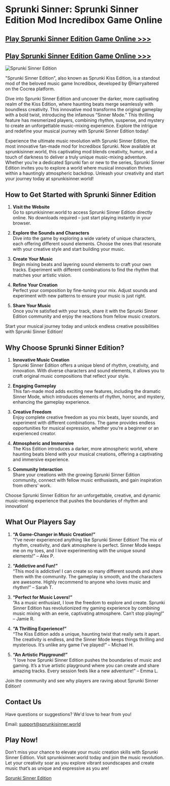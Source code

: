 # Sprunki Sinner: Sprunki Sinner Edition Mod Incredibox Game Online

## [Play Sprunki Sinner Edition Game Online >>>](https://sprunkisinner.world)

## [Play Sprunki Sinner Edition Game Online >>>](https://sprunkisinner.world)

![Sprunki Sinner Edition](https://storage.sprunkisinner.world/sprunki-sinner-edition.webp)

"Sprunki Sinner Edition", also known as Sprunki Kiss Edition, is a standout mod of the beloved music game Incredibox, developed by @Harryaltered on the Cocrea platform.

Dive into Sprunki Sinner Edition and uncover the darker, more captivating realm of the Kiss Edition, where haunting beats merge seamlessly with boundless creativity. This innovative mod transforms the original gameplay with a bold twist, introducing the infamous “Sinner Mode.” This thrilling feature has mesmerized players, combining rhythm, suspense, and mystery to create an unforgettable music-mixing experience. Explore the intrigue and redefine your musical journey with Sprunki Sinner Edition today!

Experience the ultimate music revolution with Sprunki Sinner Edition, the most innovative fan-made mod for Incredibox Sprunki. Now available at sprunkisinner.world, this captivating mod blends creativity, humor, and a touch of darkness to deliver a truly unique music-mixing adventure. Whether you’re a dedicated Sprunki fan or new to the series, Sprunki Sinner Edition invites you to explore a world where musical innovation thrives within a hauntingly atmospheric backdrop. Unleash your creativity and start your journey today at sprunkisinner.world!

## How to Get Started with Sprunki Sinner Edition
1. **Visit the Website**
<br />Go to sprunkisinner.world to access Sprunki Sinner Edition directly online. No downloads required – just start playing instantly in your browser.

3. **Explore the Sounds and Characters**
<br />Dive into the game by exploring a wide variety of unique characters, each offering different sound elements. Choose the ones that resonate with your creative style and start building your music.

4. **Create Your Music**
<br />Begin mixing beats and layering sound elements to craft your own tracks. Experiment with different combinations to find the rhythm that matches your artistic vision.

5. **Refine Your Creation**
<br />Perfect your composition by fine-tuning your mix. Adjust sounds and experiment with new patterns to ensure your music is just right.

6. **Share Your Music**
<br />Once you’re satisfied with your track, share it with the Sprunki Sinner Edition community and enjoy the reactions from fellow music creators.

Start your musical journey today and unlock endless creative possibilities with Sprunki Sinner Edition!

## Why Choose Sprunki Sinner Edition?
1. **Innovative Music Creation**
<br />Sprunki Sinner Edition offers a unique blend of rhythm, creativity, and innovation. With diverse characters and sound elements, it allows you to craft original music compositions that reflect your style.

3. **Engaging Gameplay**
<br />This fan-made mod adds exciting new features, including the dramatic Sinner Mode, which introduces elements of rhythm, horror, and mystery, enhancing the gameplay experience.

4. **Creative Freedom**
<br />Enjoy complete creative freedom as you mix beats, layer sounds, and experiment with different combinations. The game provides endless opportunities for musical expression, whether you’re a beginner or an experienced creator.

5. **Atmospheric and Immersive**
<br />The Kiss Edition introduces a darker, more atmospheric world, where haunting beats blend with your musical creations, offering a captivating and immersive experience.

6. **Community Interaction**
<br />Share your creations with the growing Sprunki Sinner Edition community, connect with fellow music enthusiasts, and gain inspiration from others’ work.
   

Choose Sprunki Sinner Edition for an unforgettable, creative, and dynamic music-mixing experience that pushes the boundaries of rhythm and innovation!

## What Our Players Say
1. **“A Game-Changer in Music Creation!”**
<br />“I’ve never experienced anything like Sprunki Sinner Edition! The mix of rhythm, creativity, and dark atmosphere is perfect. Sinner Mode keeps me on my toes, and I love experimenting with the unique sound elements!” – Alex P.

2. **“Addictive and Fun!”**
<br />“This mod is addictive! I can create so many different sounds and share them with the community. The gameplay is smooth, and the characters are awesome. Highly recommend to anyone who loves music and rhythm!” – Sarah T.

3. **“Perfect for Music Lovers!”**
<br />“As a music enthusiast, I love the freedom to explore and create. Sprunki Sinner Edition has revolutionized my gaming experience by combining music mixing with an eerie, captivating atmosphere. Can’t stop playing!” – Jamie R.

4. **“A Thrilling Experience!”**
<br />“The Kiss Edition adds a unique, haunting twist that really sets it apart. The creativity is endless, and the Sinner Mode keeps things thrilling and mysterious. It’s unlike any game I’ve played!” – Michael H.

5. **“An Artistic Playground!”**
<br />“I love how Sprunki Sinner Edition pushes the boundaries of music and gaming. It’s a true artistic playground where you can create and share amazing tracks. Every session feels like a new adventure!” – Emma L.

Join the community and see why players are raving about Sprunki Sinner Edition!

## Contact Us
Have questions or suggestions? We'd love to hear from you!

Email: support@sprunkisinner.world

## Play Now!
Don’t miss your chance to elevate your music creation skills with Sprunki Sinner Edition. Visit sprunkisinner.world today and join the music revolution. Let your creativity soar as you explore vibrant soundscapes and create music that’s as unique and expressive as you are!

[Sprunki Sinner Edition](https://sprunkisinner.world)

